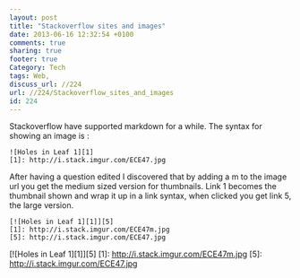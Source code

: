 ```yaml
---
layout: post
title: "Stackoverflow sites and images"
date: 2013-06-16 12:32:54 +0100 
comments: true
sharing: true
footer: true
Category: Tech
tags: Web,
discuss_url: //224
url: //224/Stackoverflow_sites_and_images
id: 224
---
```

Stackoverflow have supported markdown for a while. The syntax for showing an image is :

    ![Holes in Leaf 1][1]
    [1]: http://i.stack.imgur.com/ECE47.jpg
    
After having a question edited I discovered that by adding a m to the image url you get the medium sized version for thumbnails. Link 1 becomes the thumbnail shown and wrap it up in a link syntax, when clicked you get link 5, the large version.

    [![Holes in Leaf 1][1]][5]
    [1]: http://i.stack.imgur.com/ECE47m.jpg
    [5]: http://i.stack.imgur.com/ECE47.jpg

[![Holes in Leaf 1][1]][5]
[1]: http://i.stack.imgur.com/ECE47m.jpg
[5]: http://i.stack.imgur.com/ECE47.jpg
